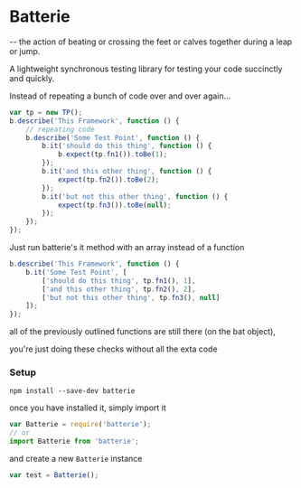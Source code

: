 # Batterie
-- the action of beating or crossing the feet or calves together during a leap or jump.

A lightweight synchronous testing library for testing your code succinctly and quickly.

Instead of repeating a bunch of code over and over again...

```javascript
var tp = new TP();
b.describe('This Framework', function () {
    // repeating code
    b.describe('Some Test Point', function () {
        b.it('should do this thing', function () {
            b.expect(tp.fn1()).toBe(1);
        });
        b.it('and this other thing', function () {
            expect(tp.fn2()).toBe(2);
        });
        b.it('but not this other thing', function () {
            expect(tp.fn3()).toBe(null);
        });
    });
});
```
Just run batterie's it method with an array instead of a function
```javascript
b.describe('This Framework', function () {
    b.it('Some Test Point', [
        ['should do this thing', tp.fn1(), 1],
        ['and this other thing', tp.fn2(), 2],
        ['but not this other thing', tp.fn3(), null]
    ]);
});
```

all of the previously outlined functions are still there (on the bat object),

you're just doing these checks without all the exta code

### Setup

```
npm install --save-dev batterie
```
once you have installed it, simply import it
```javascript
var Batterie = require('batterie');
// or
import Batterie from 'batterie';
```

and create a new ```Batterie``` instance

```javascript
var test = Batterie();
```
